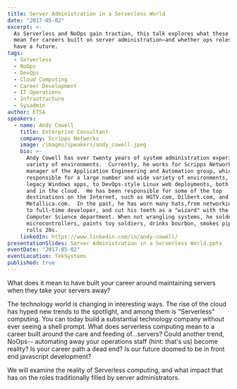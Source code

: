 ```yaml
---
title: Server Administration in a Serverless World
date: "2017-05-02"
excerpt: >-
  As Serverless and NoOps gain traction, this talk explores what these trends
  mean for careers built on server administration—and whether ops roles still
  have a future.
tags:
  - Serverless
  - NoOps
  - DevOps
  - Cloud Computing
  - Career Development
  - IT Operations
  - Infrastructure
  - Sysadmin
author: ETSA
speakers:
  - name: Andy Cowell
    title: Enterprise Consultant
    company: Scripps Networks
    image: /images/speakers/andy_cowell.jpeg
    bio: >-
      Andy Cowell has over twenty years of system administration experience in a
      variety of environments.  Currently, he works for Scripps Networks as the
      manager of the Application Engineering and Automation group, which is
      responsible for a large number and wide variety of environments, from
      legacy Windows apps, to DevOps-style Linux web deployments, both on-prem
      and in the cloud.  He has been responsible for some of the top
      destinations on the Internet, such as HGTV.com, Dilbert.com, and
      Metallica.com.  In the past, he has worn many hats,from networking admin
      to full-time developer, and cut his teeth as a "wizard" with the UTK
      Computer Science department. When not wrangling systems, he solders
      microcontrollers, paints toy soldiers, drinks bourbon, smokes pipes, and
      rolls 20s.
    linkedIn: https://www.linkedin.com/in/andy-cowell/
presentationSlides: Server Administration in a Serverless World.pptx
eventDate: "2017-05-02"
eventLocation: TekSystems
published: true
---
```


What does it mean to have built your career around maintaining servers when they take your servers away?

The technology world is changing in interesting ways. The rise of the cloud has hyped new trends to the spotlight, and among them is "Serverless" computing. You can today build a substantial technology company without ever seeing a shell prompt. What does serverless computing mean to a career built around the care and feeding of...servers? Could another trend, NoOps-- automating away your operations staff (hint: that's us) become reality? Is your career path a dead end? Is our future doomed to be in front end javascript development?

We will examine the reality of Serverless computing, and what impact that has on the roles traditionally filled by server administrators.
